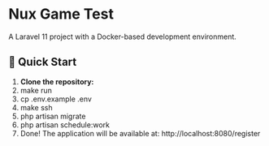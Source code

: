 # Nux Game Test

A Laravel 11 project with a Docker-based development environment.

## 🚀 Quick Start

1. **Clone the repository:**
2. make run
3. cp .env.example .env
4. make ssh
5. php artisan migrate
6. php artisan schedule:work
7. Done!
   The application will be available at: http://localhost:8080/register
